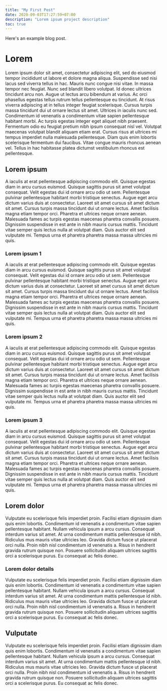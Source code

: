 ```yaml
---
title: "My First Post"
date: 2020-09-03T17:27:59+07:00
description: "Lorem ipsum project description"
toc: true
---
```


Here's an example blog post.

# Lorem

Lorem ipsum dolor sit amet, consectetur adipiscing elit, sed do eiusmod tempor incididunt ut labore et dolore magna aliqua. Suspendisse sed nisi lacus sed viverra tellus in hac. Mauris nunc congue nisi vitae. In massa tempor nec feugiat. Nunc sed blandit libero volutpat. Id donec ultrices tincidunt arcu non. Augue ut lectus arcu bibendum at varius. Ac orci phasellus egestas tellus rutrum tellus pellentesque eu tincidunt. At risus viverra adipiscing at in tellus integer feugiat scelerisque. Cursus turpis massa tincidunt dui ut ornare lectus sit amet. Ultrices in iaculis nunc sed. Condimentum id venenatis a condimentum vitae sapien pellentesque habitant morbi. Ac turpis egestas integer eget aliquet nibh praesent. Fermentum odio eu feugiat pretium nibh ipsum consequat nisl vel. Volutpat maecenas volutpat blandit aliquam etiam erat. Cursus risus at ultrices mi tempus imperdiet nulla malesuada pellentesque. Diam quis enim lobortis scelerisque fermentum dui faucibus. Vitae congue mauris rhoncus aenean vel. Tellus in hac habitasse platea dictumst vestibulum rhoncus est pellentesque.

## Lorem ipsum

A iaculis at erat pellentesque adipiscing commodo elit. Quisque egestas diam in arcu cursus euismod. Quisque sagittis purus sit amet volutpat consequat. Velit egestas dui id ornare arcu odio ut sem. Pellentesque pulvinar pellentesque habitant morbi tristique senectus. Augue eget arcu dictum varius duis at consectetur. Laoreet sit amet cursus sit amet dictum sit amet. Cursus turpis massa tincidunt dui ut ornare lectus. Amet facilisis magna etiam tempor orci. Pharetra et ultrices neque ornare aenean. Malesuada fames ac turpis egestas maecenas pharetra convallis posuere. Dignissim suspendisse in est ante in nibh mauris cursus mattis. Tincidunt vitae semper quis lectus nulla at volutpat diam. Quis auctor elit sed vulputate mi. Tempus urna et pharetra pharetra massa massa ultricies mi quis.

### Lorem ipsum 1

A iaculis at erat pellentesque adipiscing commodo elit. Quisque egestas diam in arcu cursus euismod. Quisque sagittis purus sit amet volutpat consequat. Velit egestas dui id ornare arcu odio ut sem. Pellentesque pulvinar pellentesque habitant morbi tristique senectus. Augue eget arcu dictum varius duis at consectetur. Laoreet sit amet cursus sit amet dictum sit amet. Cursus turpis massa tincidunt dui ut ornare lectus. Amet facilisis magna etiam tempor orci. Pharetra et ultrices neque ornare aenean. Malesuada fames ac turpis egestas maecenas pharetra convallis posuere. Dignissim suspendisse in est ante in nibh mauris cursus mattis. Tincidunt vitae semper quis lectus nulla at volutpat diam. Quis auctor elit sed vulputate mi. Tempus urna et pharetra pharetra massa massa ultricies mi quis.

### Lorem ipsum 2

A iaculis at erat pellentesque adipiscing commodo elit. Quisque egestas diam in arcu cursus euismod. Quisque sagittis purus sit amet volutpat consequat. Velit egestas dui id ornare arcu odio ut sem. Pellentesque pulvinar pellentesque habitant morbi tristique senectus. Augue eget arcu dictum varius duis at consectetur. Laoreet sit amet cursus sit amet dictum sit amet. Cursus turpis massa tincidunt dui ut ornare lectus. Amet facilisis magna etiam tempor orci. Pharetra et ultrices neque ornare aenean. Malesuada fames ac turpis egestas maecenas pharetra convallis posuere. Dignissim suspendisse in est ante in nibh mauris cursus mattis. Tincidunt vitae semper quis lectus nulla at volutpat diam. Quis auctor elit sed vulputate mi. Tempus urna et pharetra pharetra massa massa ultricies mi quis.


### Lorem ipsum 3

A iaculis at erat pellentesque adipiscing commodo elit. Quisque egestas diam in arcu cursus euismod. Quisque sagittis purus sit amet volutpat consequat. Velit egestas dui id ornare arcu odio ut sem. Pellentesque pulvinar pellentesque habitant morbi tristique senectus. Augue eget arcu dictum varius duis at consectetur. Laoreet sit amet cursus sit amet dictum sit amet. Cursus turpis massa tincidunt dui ut ornare lectus. Amet facilisis magna etiam tempor orci. Pharetra et ultrices neque ornare aenean. Malesuada fames ac turpis egestas maecenas pharetra convallis posuere. Dignissim suspendisse in est ante in nibh mauris cursus mattis. Tincidunt vitae semper quis lectus nulla at volutpat diam. Quis auctor elit sed vulputate mi. Tempus urna et pharetra pharetra massa massa ultricies mi quis.


## Lorem dolor

Vulputate eu scelerisque felis imperdiet proin. Facilisi etiam dignissim diam quis enim lobortis. Condimentum id venenatis a condimentum vitae sapien pellentesque habitant. Nullam vehicula ipsum a arcu cursus. Consequat interdum varius sit amet. At urna condimentum mattis pellentesque id nibh. Ridiculus mus mauris vitae ultricies leo. Gravida dictum fusce ut placerat orci nulla. Proin nibh nisl condimentum id venenatis a. Risus in hendrerit gravida rutrum quisque non. Posuere sollicitudin aliquam ultrices sagittis orci a scelerisque purus. Eu consequat ac felis donec.


### Lorem dolor details

Vulputate eu scelerisque felis imperdiet proin. Facilisi etiam dignissim diam quis enim lobortis. Condimentum id venenatis a condimentum vitae sapien pellentesque habitant. Nullam vehicula ipsum a arcu cursus. Consequat interdum varius sit amet. At urna condimentum mattis pellentesque id nibh. Ridiculus mus mauris vitae ultricies leo. Gravida dictum fusce ut placerat orci nulla. Proin nibh nisl condimentum id venenatis a. Risus in hendrerit gravida rutrum quisque non. Posuere sollicitudin aliquam ultrices sagittis orci a scelerisque purus. Eu consequat ac felis donec.


## Vulputate

Vulputate eu scelerisque felis imperdiet proin. Facilisi etiam dignissim diam quis enim lobortis. Condimentum id venenatis a condimentum vitae sapien pellentesque habitant. Nullam vehicula ipsum a arcu cursus. Consequat interdum varius sit amet. At urna condimentum mattis pellentesque id nibh. Ridiculus mus mauris vitae ultricies leo. Gravida dictum fusce ut placerat orci nulla. Proin nibh nisl condimentum id venenatis a. Risus in hendrerit gravida rutrum quisque non. Posuere sollicitudin aliquam ultrices sagittis orci a scelerisque purus. Eu consequat ac felis donec.